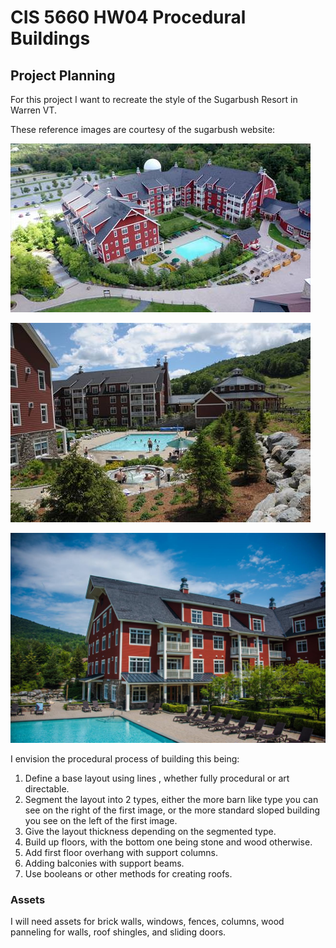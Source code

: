 # CIS 5660 HW04 Procedural Buildings

## Project Planning

For this project I want to recreate the style of the Sugarbush Resort in Warren VT.

These reference images are courtesy of the sugarbush website:

![](Images/SugarbushTopView.jpg)

![](Images/SugarbushSideView.jpg)

![](Images/SugarbushCloseup.jpg)

I envision the procedural process of building this being:

1.  Define a base layout using lines , whether fully procedural or art directable.
2. Segment the layout into 2 types, either the more barn like type you can see on the right of the first image, or the more standard sloped building you see on the left of the first image.
3. Give the layout thickness depending on the segmented type.
4. Build up floors, with the bottom one being stone and wood otherwise.
5. Add first floor overhang with support columns.
6. Adding balconies with support beams.
7. Use booleans or other methods for creating roofs.

### Assets
I will need assets for brick walls, windows, fences, columns, wood panneling for walls, roof shingles, and sliding doors.